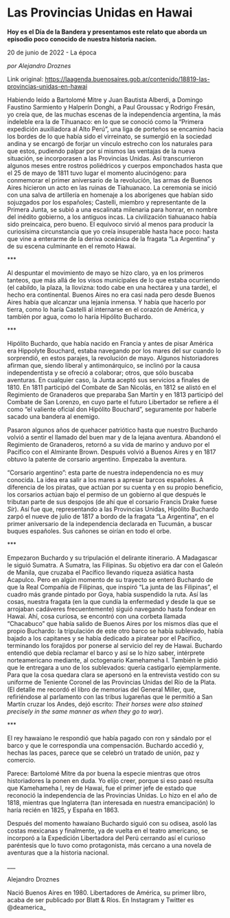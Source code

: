 # Las Provincias Unidas en Hawai

**Hoy es el Día de la Bandera y presentamos este relato que aborda un episodio poco conocido de nuestra historia nacion.**

20 de junio de 2022 - La época

_por Alejandro Droznes_

Link original: https://laagenda.buenosaires.gob.ar/contenido/18819-las-provincias-unidas-en-hawai



Habiendo leído a Bartolomé Mitre y Juan Bautista Alberdi, a Domingo Faustino Sarmiento y Halperín Donghi, a Paul Groussac y Rodrigo Fresán, yo creía que, de las muchas escenas de la independencia argentina, la más indeleble era la de Tihuanaco: en lo que se conoció como la “Primera expedición auxiliadora al Alto Perú”, una liga de porteños se encaminó hacia los bordes de lo que había sido el virreinato, se sumergió en la sociedad andina y se encargó de forjar un vínculo estrecho con los naturales para que estos, pudiendo palpar por sí mismos las ventajas de la nueva situación, se incorporasen a las Provincias Unidas. Así transcurrieron algunos meses entre rostros poliédricos y cuerpos emponchados hasta que el 25 de mayo de 1811 tuvo lugar el momento alucinógeno: para conmemorar el primer aniversario de la revolución, las armas de Buenos Aires hicieron un acto en las ruinas de Tiahuanaco. La ceremonia se inició con una salva de artillería en homenaje a los aborígenes que habían sido sojuzgados por los españoles; Castelli, miembro y representante de la Primera Junta, se subió a una escalinata milenaria para honrar, en nombre del inédito gobierno, a los antiguos incas. La civilización tiahuanaco había sido preincaica, pero bueno. El equívoco sirvió al menos para producir la curiosísima circunstancia que yo creía insuperable hasta hace poco: hasta que vine a enterarme de la deriva oceánica de la fragata “La Argentina” y de su escena culminante en el remoto Hawai.




\*\*\*




Al despuntar el movimiento de mayo se hizo claro, ya en los primeros tanteos, que más allá de los visos municipales de lo que estaba ocurriendo (el cabildo, la plaza, la llovizna: todo cabe en una hectárea y una tarde), el hecho era continental. Buenos Aires no era casi nada pero desde Buenos Aires había que alcanzar una lejanía inmensa. Y había que hacerlo por tierra, como lo haría Castelli al internarse en el corazón de América, y también por agua, como lo haría Hipólito Buchardo.




\*\*\*




Hipólito Buchardo, que había nacido en Francia y antes de pisar América era Hippolyte Bouchard, estaba navegando por los mares del sur cuando lo sorprendió, en estos parajes, la revolución de mayo. Algunos historiadores afirman que, siendo liberal y antimonárquico, se inclinó por la causa independentista y se ofreció a colaborar; otros, que sólo buscaba aventuras. En cualquier caso, la Junta aceptó sus servicios a finales de 1810. En 1811 participó del Combate de San Nicolás, en 1812 se alistó en el Regimiento de Granaderos que preparaba San Martín y en 1813 participó del Combate de San Lorenzo, en cuyo parte el futuro Libertador se refiere a él como “el valiente oficial don Hipólito Bouchard”, seguramente por haberle sacado una bandera al enemigo.




Pasaron algunos años de quehacer patriótico hasta que nuestro Buchardo volvió a sentir el llamado del buen mar y de la lejana aventura. Abandonó el Regimiento de Granaderos, retornó a su vida de marino y anduvo por el Pacífico con el Almirante Brown. Después volvió a Buenos Aires y en 1817 obtuvo la patente de corsario argentino. Empezaba la aventura.




“Corsario argentino”: esta parte de nuestra independencia no es muy conocida. La idea era salir a los mares a apresar barcos españoles. A diferencia de los piratas, que actúan por su cuenta y en su propio beneficio, los corsarios actúan bajo el permiso de un gobierno al que después le tributan parte de sus despojos (de ahí que el corsario Francis Drake fuese *Sir*). Así fue que, representando a las Provincias Unidas, Hipólito Buchardo zarpó el nueve de julio de 1817 a bordo de la fragata “La Argentina”, en el primer aniversario de la independencia declarada en Tucumán, a buscar buques españoles. Sus cañones se oirían en todo el orbe.




\*\*\*




Empezaron Buchardo y su tripulación el delirante itinerario. A Madagascar le siguió Sumatra. A Sumatra, las Filipinas. Su objetivo era dar con el Galeón de Manila, que cruzaba el Pacífico llevando riqueza asiática hasta Acapulco. Pero en algún momento de su trayecto se enteró Buchardo de que la Real Compañía de Filipinas, que inspiró “La junta de las Filipinas”, el cuadro más grande pintado por Goya, había suspendido la ruta. Así las cosas, nuestra fragata (en la que cundía la enfermedad y desde la que se arrojaban cadáveres frecuentemente) siguió navegando hasta fondear en Hawai. Ahí, cosa curiosa, se encontró con una corbeta llamada “Chacabuco” que había salido de Buenos Aires por los mismos días que el propio Buchardo: la tripulación de este otro barco se había sublevado, había bajado a los capitanes y se había dedicado a piratear por el Pacífico, terminando los forajidos por ponerse al servicio del rey de Hawai. Buchardo entendió que debía reclamar el barco y así se lo hizo saber, intérprete norteamericano mediante, al octogenario Kamehameha I. También le pidió que le entregara a uno de los sublevados: quería castigarlo ejemplarmente. Para que la cosa quedara clara se apersonó en la entrevista vestido con su uniforme de Teniente Coronel de las Provincias Unidas del Río de la Plata. (El detalle me recordó el libro de memorias del General Miller, que, refiriéndose al parlamento con las tribus lugareñas que le permitió a San Martín cruzar los Andes, dejó escrito: *Their horses were also stained precisely in the same manner as when they go to war*).




\*\*\*




El rey hawaiano le respondió que había pagado con ron y sándalo por el barco y que le correspondía una compensación. Buchardo accedió y, hechas las paces, parece que se celebró un tratado de unión, paz y comercio.




Parece: Bartolomé Mitre da por buena la especie mientras que otros historiadores la ponen en duda. Yo elijo creer, porque si eso pasó resulta que Kamehameha I, rey de Hawai, fue el primer jefe de estado que reconoció la independencia de las Provincias Unidas. Lo hizo en el año de 1818, mientras que Inglaterra (tan interesada en nuestra emancipación) lo haría recién en 1825, y España en 1863.




Después del momento hawaiano Buchardo siguió con su odisea, asoló las costas mexicanas y finalmente, ya de vuelta en el teatro americano, se incorporó a la Expedición Libertadora del Perú cerrando así el curioso paréntesis que lo tuvo como protagonista, más cercano a una novela de aventuras que a la historia nacional.




\_\_\_




Alejandro Droznes




Nació Buenos Aires en 1980. Libertadores de América, su primer libro, acaba de ser publicado por Blatt & Ríos. En Instagram y Twitter es @deamerica\_



